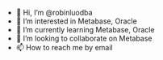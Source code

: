 - 👋 Hi, I’m @robinluodba
- 👀 I’m interested in Metabase, Oracle
- 🌱 I’m currently learning Metabase, Oracle
- 💞️ I’m looking to collaborate on Metabase
- 📫 How to reach me by email

<!---
robinluodba/robinluodba is a ✨ special ✨ repository because its `README.md` (this file) appears on your GitHub profile.
You can click the Preview link to take a look at your changes.
--->
